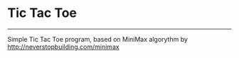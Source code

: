 # Tic Tac Toe
-----------
Simple Tic Tac Toe program, based on MiniMax algorythm
by http://neverstopbuilding.com/minimax